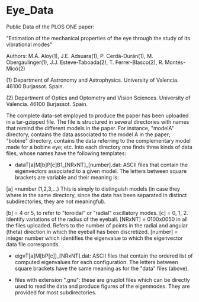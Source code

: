 # Eye_Data
Public Data of the PLOS ONE paper:

"Estimation of the mechanical properties of the eye through the study of its vibrational modes"

Authors: 
M.Á. Aloy(1),
J.E. Adsuara(1),
P. Cerdá-Durán(1),
M. Obergaulinger(1),
J.J. Esteve-Taboada(2),
T. Ferrer-Blasco(2),
R. Montés-Micó(2)

(1) Department of Astronomy and Astrophysics. University of Valencia. 46100 Burjassot. Spain.

(2) Department of Optics and Optometry and Vision Sciences. University of Valencia. 46100 Burjassot. Spain.

The complete data-set employed to produce the paper has been uploaded in
a tar-gzipped file. The file is structured in several directories with
names that remind the different models in the paper. For instance,
"modelA" directory, contains the data associated to the model A in the
paper; "bobine"  directory, contains the data referring to the
complementary model made for a bobine eye; etc. Into each directory one
finds three kinds of data files, whose names have the following templates:

- dataT[a]M[b]P[c]B1_[NRxNT]_[number].dat: ASCII files that contain the
eigenvectors associated to a given model. The letters between square
brackets are variable and their meaning is:

[a] =number (1,2,3,...) This is simply to distinguish models (in case
they where in the same directory, since the data has been separated in
distinct subdirectories, they are not meaningful).

[b] = 4 or 5, to refer to "toroidal" or "radial" oscillatory modes.
[c] = 0, 1, 2. Identify variations of the radius of the eyeball.
[NRxNT] = 0100x0050 in all the files uploaded. Refers to the number of 
points in the radial and angular (theta) direction in which the eyeball
has been discretized.
[number] = integer number which identifies the eigenvalue to which the
eigenvector data file corresponds.

- eigvT[a]M[bP[c]]_[NRxNT].dat: ASCII files that contain the ordered
list of computed eigenvalues for each configuration. The letters between
square brackets have the same meaning as for the "data" files (above).

- files with extension ".gnu": these are gnuplot files which can be
directly used to read the data and produce figures of the eigenmodes.
They are provided for most subdirectories.

